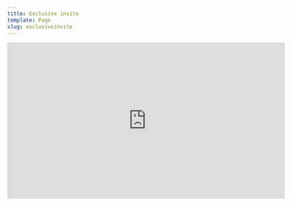 ```yaml
---
title: Exclusive invite
template: Page
slug: exclusiveinvite
---
```

<iframe src="https://player.vimeo.com/video/291406921" width="640" height="360" frameborder="0" webkitallowfullscreen mozallowfullscreen allowfullscreen></iframe>
